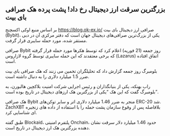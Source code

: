 

## بزرگترین سرقت ارز دیجیتال رخ داد! پشت پرده هک صرافی بای بیت

بر اساس منبع اوکی اکسچنج https://blog.ok-ex.io/ صرافی ارز دیجیتال بای بیت (Bybit)، یکی از بزرگ‌ترین صرافی‌های دیجیتال جهان است که دفتر مرکزی آن در دبی مستقر شده، مورد حمله سایبری قرار گرفت.
  
صرافی Bybit روز جمعه (21 فوریه) اعلام کرد که توسط هکرها مورد حمله قرار گرفته که برخی معتقدند که این حمله سایبری توسط گروه لازاروس (Lazarus) اتفاق افتاده است.
  
بلومبرگ روز جمعه گزارش داد که تحلیلگران تخمین می زنند که هک صرافی بای بیت ضرر 1.5 میلیارد دلاری را به دنبال داشته است.

 
راب بهنکه، یکی از بنیانگذاران و رئیس اجرایی شرکت امنیت بلاکچین هالبورن، به بلومبرگ گفت که این هک “یکی از بزرگترین هک ارزهای دیجیتال در تاریخ بوده است”.


هک صرافی Bybit منجر به ضرر 1.46 میلیارد دلاری اتر و سایر توکن‌های ERC-20 شد. ZachXBT بلافاصله پس از وقوع سازمان پشت حمله را با استفاده از داده های زنجیره ای شناسایی کرد.


طبق گفته Blockaid، پلتفرم امنیتی Onchain، حدود 1.46 میلیارد دلار سرقت نشان دهنده بزرگترین هک ارز دیجیتال در تاریخ است.
